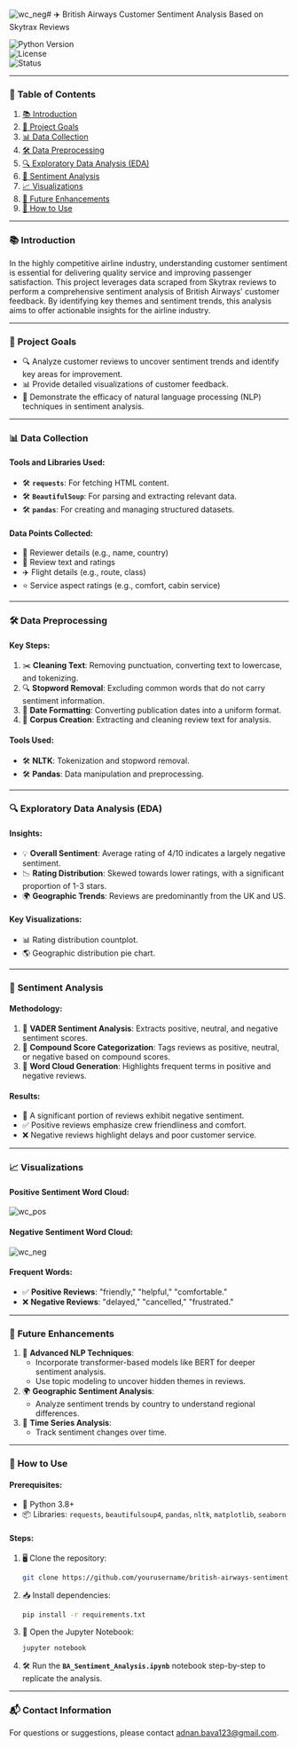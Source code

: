 ![wc_neg](https://github.com/user-attachments/assets/54a84027-2996-4875-95bc-4af46f110daf)# ✈️ British Airways Customer Sentiment Analysis Based on Skytrax Reviews
 
![Python Version](https://img.shields.io/badge/python-3.8%2B-blue)  
![License](https://img.shields.io/badge/license-MIT-green)  
![Status](https://img.shields.io/badge/status-complete-brightgreen)


---

### 📖 **Table of Contents**
1. [📚 Introduction](#-introduction)
2. [🎯 Project Goals](#-project-goals)
3. [📊 Data Collection](#-data-collection)
4. [🛠️ Data Preprocessing](#-data-preprocessing)
5. [🔍 Exploratory Data Analysis (EDA)](#-exploratory-data-analysis-eda)
6. [🤖 Sentiment Analysis](#-sentiment-analysis)
7. [📈 Visualizations](#-visualizations)
8. [🚀 Future Enhancements](#-future-enhancements)
9. [📝 How to Use](#-how-to-use)

---

### 📚 **Introduction**

In the highly competitive airline industry, understanding customer sentiment is essential for delivering quality service and improving passenger satisfaction. This project leverages data scraped from Skytrax reviews to perform a comprehensive sentiment analysis of British Airways' customer feedback. By identifying key themes and sentiment trends, this analysis aims to offer actionable insights for the airline industry.

---

### 🎯 **Project Goals**

- 🔍 Analyze customer reviews to uncover sentiment trends and identify key areas for improvement.
- 📊 Provide detailed visualizations of customer feedback.
- 🤖 Demonstrate the efficacy of natural language processing (NLP) techniques in sentiment analysis.

---

### 📊 **Data Collection**

#### Tools and Libraries Used:
- 🛠️ **`requests`**: For fetching HTML content.
- 🛠️ **`BeautifulSoup`**: For parsing and extracting relevant data.
- 🛠️ **`pandas`**: For creating and managing structured datasets.

#### Data Points Collected:
- 👤 Reviewer details (e.g., name, country)
- 📝 Review text and ratings
- ✈️ Flight details (e.g., route, class)
- ⭐ Service aspect ratings (e.g., comfort, cabin service)

---

### 🛠️ **Data Preprocessing**

#### Key Steps:
1. ✂️ **Cleaning Text**: Removing punctuation, converting text to lowercase, and tokenizing.
2. 🔍 **Stopword Removal**: Excluding common words that do not carry sentiment information.
3. 📆 **Date Formatting**: Converting publication dates into a uniform format.
4. 📖 **Corpus Creation**: Extracting and cleaning review text for analysis.

#### Tools Used:
- 🛠️ **NLTK**: Tokenization and stopword removal.
- 🛠️ **Pandas**: Data manipulation and preprocessing.

---

### 🔍 **Exploratory Data Analysis (EDA)**

#### Insights:
- 💡 **Overall Sentiment**: Average rating of 4/10 indicates a largely negative sentiment.
- 📉 **Rating Distribution**: Skewed towards lower ratings, with a significant proportion of 1-3 stars.
- 🌍 **Geographic Trends**: Reviews are predominantly from the UK and US.

#### Key Visualizations:
- 📊 Rating distribution countplot.
- 🌎 Geographic distribution pie chart.

---

### 🤖 **Sentiment Analysis**

#### Methodology:
1. 🧠 **VADER Sentiment Analysis**: Extracts positive, neutral, and negative sentiment scores.
2. 🎯 **Compound Score Categorization**: Tags reviews as positive, neutral, or negative based on compound scores.
3. 🌟 **Word Cloud Generation**: Highlights frequent terms in positive and negative reviews.

#### Results:
- 🚨 A significant portion of reviews exhibit negative sentiment.
- ✅ Positive reviews emphasize crew friendliness and comfort.
- ❌ Negative reviews highlight delays and poor customer service.

---

### 📈 **Visualizations**

#### Positive Sentiment Word Cloud:

![wc_pos](https://github.com/user-attachments/assets/8df8c9a0-37ff-46fa-a8a6-6c6399df0fd2)

#### Negative Sentiment Word Cloud:

![wc_neg](https://github.com/user-attachments/assets/269c864e-52a6-44b6-a8cf-20794a0913df)

#### Frequent Words:
- ✅ **Positive Reviews**: "friendly," "helpful," "comfortable."
- ❌ **Negative Reviews**: "delayed," "cancelled," "frustrated."

---

### 🚀 **Future Enhancements**

1. 🤖 **Advanced NLP Techniques**:
   - Incorporate transformer-based models like BERT for deeper sentiment analysis.
   - Use topic modeling to uncover hidden themes in reviews.
2. 🌍 **Geographic Sentiment Analysis**:
   - Analyze sentiment trends by country to understand regional differences.
3. 📆 **Time Series Analysis**:
   - Track sentiment changes over time.

---

### 📝 **How to Use**

#### Prerequisites:
- 🐍 Python 3.8+
- 📦 Libraries: `requests`, `beautifulsoup4`, `pandas`, `nltk`, `matplotlib`, `seaborn`

#### Steps:
1. 🖥️ Clone the repository:
   ```bash
   git clone https://github.com/yourusername/british-airways-sentiment.git
   ```
2. 📥 Install dependencies:
    ```bash
    pip install -r requirements.txt
    ```
3. 📜 Open the Jupyter Notebook:
   ```bash
   jupyter notebook
   ```
4. 🛠️ Run the **`BA_Sentiment_Analysis.ipynb`** notebook step-by-step to replicate the analysis.

---

### 📬 **Contact Information**
For questions or suggestions, please contact adnan.bava123@gmail.com.
